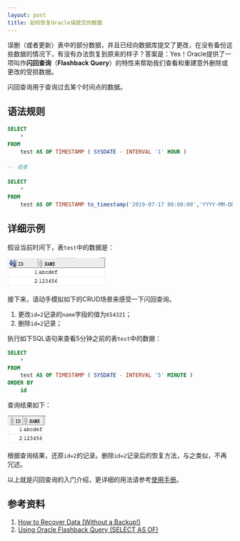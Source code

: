 ```yaml
---
layout: post
title: 如何恢复Oracle误提交的数据
---
```


误删（或者更新）表中的部分数据，并且已经向数据库提交了更改，在没有备份这些数据的情况下，有没有办法恢复到原来的样子？答案是：Yes！Oracle提供了一项叫作**闪回查询**（**Flashback Query**）的特性来帮助我们查看和重建意外删除或更改的受损数据。

闪回查询用于查询过去某个时间点的数据。

## 语法规则

```sql
SELECT
    *
FROM
    test AS OF TIMESTAMP ( SYSDATE - INTERVAL '1' HOUR )

-- 或者
  
SELECT
    *
FROM
    test AS OF TIMESTAMP to_timestamp('2019-07-17 00:00:00','YYYY-MM-DD HH24:MI:SS')
```

## 详细示例

假设当前时间下，表`test`中的数据是：

![表`test`原数据][1]

接下来，请动手模拟如下的CRUD场景来感受一下闪回查询。

1. 更改`id=2`记录的`name`字段的值为`654321`；
2. 删除`id=2`记录；

执行如下SQL语句来查看5分钟之前的表`test`中的数据：

```sql
SELECT
    *
FROM
    test AS OF TIMESTAMP ( SYSDATE - INTERVAL '5' MINUTE )
ORDER BY
    id
```

查询结果如下：

![5分钟之前的表`test`中的数据][2]

根据查询结果，还原`id=2`的记录。删除`id=2`记录后的恢复方法，与之类似，不再冗述。

以上就是闪回查询的入门介绍，更详细的用法请参考[使用手册][4]。

## 参考资料

1. [How to Recover Data (Without a Backup!)][3]
2. [Using Oracle Flashback Query (SELECT AS OF)][4]

[1]: ../images/2019/7/18/1.png
[2]: ../images/2019/7/18/2.png
[3]: https://blogs.oracle.com/sql/how-to-recover-data-without-a-backup
[4]: https://docs.oracle.com/database/121/ADFNS/adfns_flashback.htm#ADFNS01003

